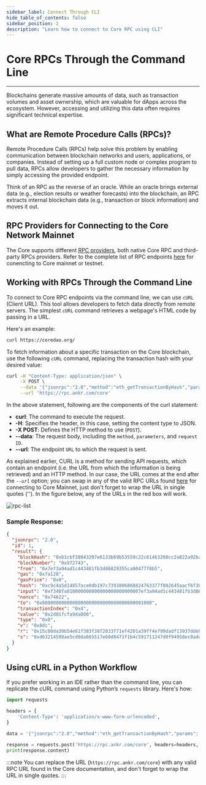 ```yaml
---
sidebar_label: Connect Through CLI
hide_table_of_contents: false
sidebar_position: 2
description: "Learn how to connect to Core RPC using CLI"
---
```


# Core RPCs Through the Command Line

---

Blockchains generate massive amounts of data, such as transaction volumes and asset ownership, which are valuable for dApps across the ecosystem. However, accessing and utilizing this data often requires significant technical expertise.

## What are Remote Procedure Calls (RPCs)?

Remote Procedure Calls (RPCs) help solve this problem by enabling communication between blockchain networks and users, applications, or companies. Instead of setting up a full custom node or complex program to pull data, RPCs allow developers to gather the necessary information by simply accessing the provided endpoint.

Think of an RPC as the reverse of an oracle. While an oracle brings external data (e.g., election results or weather forecasts) into the blockchain, an RPC extracts internal blockchain data (e.g., transaction or block information) and moves it out.

## RPC Providers for Connecting to the Core Network Mainnet

The Core supports different [RPC providers](https://chainlist.org/chain/1116), both native Core RPC and third-party RPCs providers. Refer to the complete list of RPC endpoints [here](./rpc-list.md) for conencting to Core mainnet or testnet.

## Working with RPCs Through the Command Line

To connect to Core RPC endpoints via the command line, we can use `cURL` (Client URL). This tool allows developers to fetch data directly from remote servers. The simplest `cURL` command retrieves a webpage's HTML code by passing in a URL.

Here's an example:

```bash
curl https://coredao.org/
```

To fetch information about a specific transaction on the Core blockchain, use the following `cURL` command, replacing the transaction hash with your desired value:

```bash
curl -H "Content-Type: application/json" \
     -X POST \
     --data '{"jsonrpc":"2.0","method":"eth_getTransactionByHash","params":["0xc9c4a5d14857ace0db197c7393806868824763377f802645aacf6f38d9c309b7"],"id":1}' \
     --url 'https://rpc.ankr.com/core'
```

In the above statement, following are the components of the curl statement:

- **curl**: The command to execute the request.
- **-H**: Specifies the header, in this case, setting the content type to JSON.
- **-X POST**: Defines the HTTP method to use (`POST`).
- **--data**: The request body, including the `method`, `parameters`, and `request ID`.
- **--url**: The endpoint `URL` to which the request is sent.

As explained earlier, CURL is a method for sending API requests, which contain an endpoint (i.e. the URL from which the information is being retrieved) and an HTTP method. In our case, the URL comes at the end after the _`--url`_ option; you can swap in any of the valid RPC URLs found [here](https://chainlist.org/chain/1116) for connecting to Core Mainnet, just don't forget to wrap the URL in single quotes (''). In the figure below, any of the URLs in the red box will work.

![rpc-list](../../static/img/rpc/rpc-1.png)

### Sample Response:

```json
{
  "jsonrpc": "2.0",
  "id": 1,
  "result": {
    "blockHash": "0xb1cbf38843207e6133b69b53559c22c61463208cc2a822a92ba18e30da3054ba",
    "blockNumber": "0x972743",
    "from": "0x7ef3a94ad1c443481fb3d86829355ca90477f8b5",
    "gas": "0x7a120",
    "gasPrice": "0x0",
    "hash": "0xc9c4a5d14857ace0db197c7393806868824763377f802645aacf6f38d9c309b7",
    "input": "0xf340fa010000000000000000000000007ef3a94ad1c443481fb3d86829355ca90477f8b5",
    "nonce": "0x74622",
    "to": "0x0000000000000000000000000000000000001000",
    "transactionIndex": "0x4",
    "value": "0x2d01fcfa9da000",
    "type": "0x0",
    "v": "0x8dc",
    "r": "0x15c80da30b54e61f383f38f2033f71ef4201a39ff4e799dadf13937dde88b1a0",
    "s": "0xd63214598ae5cd8da665517e60d8471f1b4c591711247d0f94958ec0add4ba9"
  }
}
```

## Using cURL in a Python Workflow

If you prefer working in an IDE rather than the command line, you can replicate the cURL command using Python’s `requests` library. Here's how:

```python
import requests

headers = {
    'Content-Type': 'application/x-www-form-urlencoded',
}

data = '{"jsonrpc":"2.0","method":"eth_getTransactionByHash","params":["0xc9c4a5d14857ace0db197c7393806868824763377f802645aacf6f38d9c309b7"],"id":1}'

response = requests.post('https://rpc.ankr.com/core', headers=headers, data=data)
print(response.content)
```

:::note
You can replace the URL (`https://rpc.ankr.com/core`) with any valid RPC URL found in the Core documentation, and don't forget to wrap the URL in single quotes.
:::
